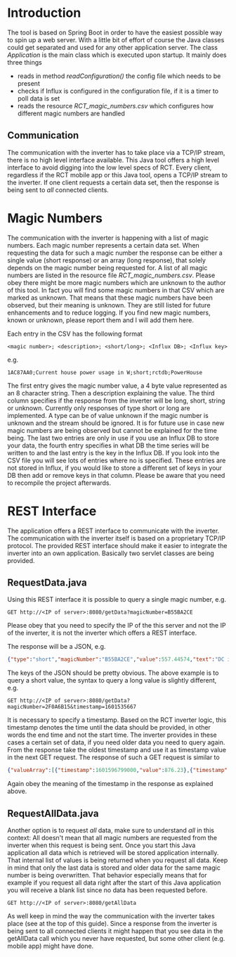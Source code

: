 # Introduction

The tool is based on Spring Boot in order to have the easiest possible way to spin up a web server. With a little bit of effort of course the Java classes could get separated and used for any other application server. The class _Application_ is the main class which is executed upon startup. It mainly does three things

- reads in method *readConfiguration()* the config file which needs to be present
- checks if Influx is configured in the configuration file, if it is a timer to poll data is set
- reads the resource *RCT_magic_numbers.csv*  which configures how different magic numbers are handled

## Communication
The communication with the inverter has to take place via a TCP/IP stream, there is no high level interface available. This Java tool offers a high level interface to avoid digging into the low level specs of RCT. Every client, regardless if the RCT mobile app or this Java tool, opens a TCP/IP stream to the inverter. If one client requests a certain data set, then the response is being sent to _all_ connected clients.

# Magic Numbers
The communication with the inverter is happening with a list of magic  numbers. Each magic number represents a certain data set. When requesting the data for such a magic number the response can be either a single value (short response) or an array (long response), that solely depends on the magic number being requested for. A list of all magic numbers are listed in the resource file *RCT_magic_numbers.csv*. Please obey there might be more magic numbers which are unknown to the author of this tool. In fact you will find some magic numbers in that CSV which are marked as unknown. That means that these magic numbers have been observed, but their meaning is unknown. They are still listed for future enhancements and to reduce logging. If you find new magic numbers, known or unknown, please report them and I will add them here.

Each entry in the CSV has the following format
```
<magic number>; <description>; <short/long>; <Influx DB>; <Influx key>
```
e.g.
```
1AC87AA0;Current house power usage in W;short;rctdb;PowerHouse
```
The first entry gives the magic number value, a 4 byte value represented as an 8 character string. Then a description explaining the value. The third column specifies if the response from the inverter will be long, short, string or unknown. Currently only responses of type short or long are implemented. A type can be of value unknown if the magic number is unknown and the stream should be ignored. It is for future use in case new magic numbers are being observed but cannot be explained for the time being. The last two entries are only in use if you use an Influx DB to store your data, the fourth entry specifies in what DB the time series will be written to and the last entry is the key in the Influx DB. If you look into the CSV file you will see lots of entries where no <Influx key> is specified. These entries are not stored in Influx, if you would like to store a different set of keys in your DB then add or remove keys in that column. Please be aware that you need to recompile the project afterwards.

# REST Interface
The application offers a REST interface to communicate with the inverter. The communication with the inverter itself is based on a proprietary TCP/IP protocol. The provided REST interface should make it easier to integrate the inverter into an own application. Basically two servlet classes are being provided.

## RequestData.java 
Using this REST interface it is possible to query a single magic number, e.g.
```
GET http://<IP of server>:8080/getData?magicNumber=B55BA2CE
```
Please obey that you need to specify the IP of the this server and not the IP of the inverter, it is not the inverter which offers a REST interface.

The response will be a JSON, e.g.
```json
{"type":"short","magicNumber":"B55BA2CE","value":557.44574,"text":"DC input voltage A in V","timestamp":1601535667,"sucess":true}
```
The keys of the JSON should be pretty obvious. The above example is to query a short value, the syntax to query a long value is slightly different, e.g.
```
GET http://<IP of server>:8080/getData?magicNumber=2F0A6B15&timestamp=1601535667
```
It is necessary to specify a timestamp. Based on the RCT inverter logic, this timestamp denotes the time until the data should be provided, in other words the end time and not the start time. The inverter provides in these cases a certain set of data, if you need older data you need to query again. From the response take the oldest timestamp and use it as timestamp value in the next GET request. The response of such a GET request is similar to

```json
{"valueArray":[{"timestamp":1601596799000,"value":876.23},{"timestamp":1599004799000,"value":448243.66},{"timestamp":1596326399000,"value":563352.56},{"timestamp":1593647999000,"value":761210.81},{"timestamp":1591055999000,"value":619530.63},{"timestamp":1588377599000,"value":748530.75},{"timestamp":1585785599000,"value":671891.5},{"timestamp":1583107199000,"value":420310.91},{"timestamp":1580601599000,"value":178612.55},{"timestamp":1577923199000,"value":113891.98},{"timestamp":1575244799000,"value":89456.44},{"timestamp":1572652799000,"value":99682.38},{"timestamp":1569974399000,"value":101047.77},{"timestamp":1567382399000,"value":339397.66},{"timestamp":1562025599000,"value":0.0}],"magicNumber":"2F0A6B15","type":"long","text":"Monthly energy on DC input A (Edc A) [Wh]"}
```
Again obey the meaning of the timestamp in the response as explained above.

## RequestAllData.java
Another option is to request *all* data, make sure to understand *all* in this context: All doesn't mean that all magic numbers are requested from the inverter when this request is being sent. Once you start this Java application all data which is retrieved will be stored application internally. That internal list of values is being returned when you request all data. Keep in mind that only the last data is stored and older data for the same magic number is being overwritten. That behavior especially means that for example if you request all data right after the start of this Java application you will receive a blank list since no data has been requested before.
```
GET http://<IP of server>:8080/getAllData
```
As well keep in mind the way the communication with the inverter takes place (see at the top of this guide). Since a response from the inverter is being sent to all connected clients it might happen that you see data in the getAllData call which you never have requested, but some other client (e.g. mobile app) might have done.

